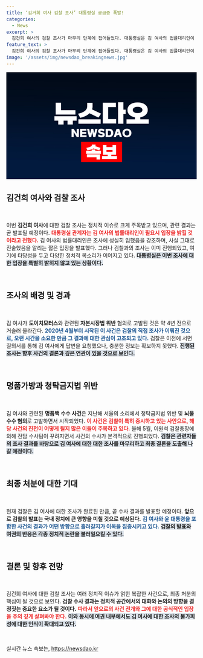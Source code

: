 ```yaml
---
title: ‘김거희 여사 검찰 조사’ 대통령실 궁금증 폭발!
categories:
  - News
excerpt: >
  김건희 여사의 검찰 조사가 마무리 단계에 접어들었다. 대통령실은 김 여사의 법률대리인이 입장을 밝힐 예정이며, 의혹 조사로 분위기가 긴장감이 감돈다. 모든 시선이 결과에 쏠리고 있다!
feature_text: >
  김건희 여사의 검찰 조사가 마무리 단계에 접어들었다. 대통령실은 김 여사의 법률대리인이 입장을 밝힐 예정이며, 의혹 조사로 분위기가 긴장감이 감돈다. 모든 시선이 결과에 쏠리고 있다!
image: '/assets/img/newsdao_breakingnews.jpg'
---
```


<p><img src="/assets/img/newsdao_breakingnews.jpg" alt="bookingtag 속보" /></p>

<h2 data-ke-size="size26">김건희 여사와 검찰 조사</h2>

<p data-ke-size="size16">&nbsp;</p>

<p>이번 <b>김건희 여사</b>에 대한 검찰 조사는 정치적 이슈로 크게 주목받고 있으며, 관련 결과는 곧 발표될 예정이다. <b><span style="color: #ee2323;">대통령실 관계자는 김 여사의 법률대리인이 필요시 입장을 밝힐 것이라고 전했다.</span></b> 김 여사의 법률대리인은 조사에 성실히 임했음을 강조하며, 사실 그대로 진술했음을 알리는 짧은 입장을 발표했다. 그러나 검찰과의 조사는 이미 진행되었고, 여기에 타당성을 두고 다양한 정치적 목소리가 이어지고 있다. <b><span style="background-color: #21538527;">대통령실은 이번 조사에 대한 입장을 특별히 밝히지 않고 있는 상황이다.</span></b> </p>

<p data-ke-size="size16">&nbsp;</p>

<h2 data-ke-size="size26">조사의 배경 및 경과</h2>

<p data-ke-size="size16">&nbsp;</p>

<p>김 여사가 <b>도이치모터스</b>와 관련된 <b>자본시장법 위반</b> 혐의로 고발된 것은 약 4년 전으로 거슬러 올라간다. <b><span style="color: #1a5490;">2020년 4월부터 시작된 이 사건은 검찰의 직접 조사가 이뤄진 것으로, 오랜 시간을 소요한 만큼 그 결과에 대한 관심이 고조되고 있다.</span></b> 검찰은 이전에 서면 질의서를 통해 김 여사에게 답변을 요청했으나, 충분한 정보는 확보하지 못했다. <b><span style="background-color: #21538527;">진행된 조사는 향후 사건의 결론과 깊은 연관이 있을 것으로 보인다.</span></b> </p>

<p data-ke-size="size16">&nbsp;</p>

<h2 data-ke-size="size26">명품가방과 청탁금지법 위반</h2>

<p data-ke-size="size16">&nbsp;</p>

<p>김 여사와 관련된 <b>명품백 수수 사건</b>은 지난해 서울의 소리에서 청탁금지법 위반 및 <b>뇌물수수 혐의</b>로 고발하면서 시작되었다. <b><span style="color: #ee2323;">이 사건은 검찰이 특히 중시하고 있는 사안으로, 해당 사건의 진전이 어떻게 될지 많은 이들이 주목하고 있다.</span></b> 올해 5월, 이원석 검찰총장에 의해 전담 수사팀이 꾸려지면서 사건의 수사가 본격적으로 진행되었다. <b><span style="background-color: #21538527;">검찰은 관련자들의 조사 결과를 바탕으로 김 여사에 대한 대한 조사를 마무리하고 최종 결론을 도출해 나갈 예정이다.</span></b> </p>

<p data-ke-size="size16">&nbsp;</p>

<h2 data-ke-size="size26">최종 처분에 대한 기대</h2>

<p data-ke-size="size16">&nbsp;</p>

<p>현재 검찰은 김 여사에 대한 조사가 완료된 만큼, 곧 수사 결과를 발표할 예정이다. <b>앞으로 검찰의 발표는 국내 정치에 큰 영향을 미칠 것으로 예상된다.</b> <b><span style="color: #1a5490;">김 여사와 윤 대통령을 포함한 사건의 결과가 어떤 방향으로 흘러갈지가 이목을 집중시키고 있다.</span></b> <b><span style="background-color: #21538527;">검찰의 발표와 여권의 반응은 각종 정치적 논란을 불러일으킬 수 있다.</span></b> </p>

<p data-ke-size="size16">&nbsp;</p> 

<h2 data-ke-size="size26">결론 및 향후 전망</h2>

<p data-ke-size="size16">&nbsp;</p>

<p>김건희 여사에 대한 검찰 조사는 여러 정치적 이슈가 얽힌 복잡한 사건으로, 최종 처분의 핵심이 될 것으로 보인다. <b>검찰 수사 결과는 정치적 공간에서의 대화와 논의의 방향을 결정짓는 중요한 요소가 될 것이다.</b> <b><span style="color: #ee2323;">따라서 앞으로의 사건 전개와 그에 대한 공식적인 입장을 주의 깊게 살펴봐야 한다.</span></b> <b><span style="background-color: #21538527;">이와 동시에 여권 내부에서도 김 여사에 대한 조사의 불가피성에 대한 인식이 확대되고 있다.</span></b> </p>

<p data-ke-size="size16">&nbsp;</p>
실시간 뉴스 속보는, <a href="https://newsdao.kr" rel="dofollow">https://newsdao.kr</a>


